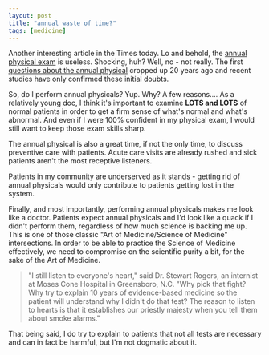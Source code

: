 ```yaml
---
layout: post
title: "annual waste of time?"
tags: [medicine]
---
```


Another interesting article in the Times today. Lo and behold, the [annual physical exam](http://www.nytimes.com/2003/08/12/health/12PHYS.html) is useless. Shocking, huh? Well, no - not really. The first [questions about the annual physical](http://www.ncbi.nlm.nih.gov/entrez/query.fcgi?db=PubMed&amp;cmd=Retrieve&amp;list_uids=7030166&amp;dopt=Citation) cropped up 20 years ago and recent studies have only confirmed these initial doubts.

So, do I perform annual physicals? Yup. Why? A few reasons.... As a relatively young doc, I think it's important to examine **LOTS and LOTS** of normal patients in order to get a firm sense of what's normal and what's abnormal. And even if I were 100% confident in my physical exam, I would still want to keep those exam skills sharp.

The annual physical is also a great time, if not the only time, to discuss preventive care with patients. Acute care visits are already rushed and sick patients aren't the most receptive listeners.

Patients in my community are underserved as it stands - getting rid of annual physicals would only contribute to patients getting lost in the system.

Finally, and most importantly, performing annual physicals makes me look like a doctor. Patients expect annual physicals and I'd look like a quack if I didn't perform them, regardless of how much science is backing me up. This is one of those classic "Art of Medicine/Science of Medicine" intersections. In order to be able to practice the Science of Medicine effectively, we need to compromise on the scientific purity a bit, for the sake of the Art of Medicine.

>"I still listen to everyone's heart," said Dr. Stewart Rogers, an internist at Moses Cone Hospital in Greensboro, N.C. "Why pick that fight? Why try to explain 10 years of evidence-based medicine so the patient will understand why I didn't do that test? The reason to listen to hearts is that it establishes our priestly majesty when you tell them about smoke alarms."

That being said, I do try to explain to patients that not all tests are necessary and can in fact be harmful, but I'm not dogmatic about it.
